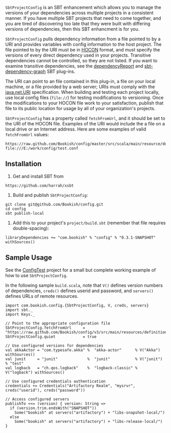 `SbtProjectConfig` is an SBT enhancement which allows you to manage the versions of your dependencies across multiple
projects in a consistent manner. If you have multiple SBT projects that need to come together, and you are tired of
discovering too late that they were built with differing versions of dependencies, then this SBT enhancment is for you.

`SbtProjectConfig` pulls dependency information from a file pointed to by a URI and provides variables with config
information to the host project. The file pointed to by the URI must be in
[HOCON](https://github.com/typesafehub/config/blob/master/HOCON.md) format, and must specify the versions of every
direct dependency used in your projects.
Transitive dependencies cannot be controlled, so they are not listed.
If you want to examine transitive dependencies, see the [dependencyReport](https://github.com/mslinn/dependencyReport)
and [sbt-dependency-graph](https://github.com/jrudolph/sbt-dependency-graph) SBT plug-ins.

The URI can point to an file contained in this plug-in, a file on your local machine, or a file provided by a web
server; URIs must comply with the [java.net.URI](http://docs.oracle.com/javase/7/docs/api/java/net/URI.html)
specification.
When building and testing each project locally, use local config files (`file://`) for testing modifications to
versioning. Once the modifications to your HOCON file work to your satisfaction, publish that file to its public
location for usage by all of your organization's projects.

`SbtProjectConfig` has a property called `fetchFromUrl`, and it should be set to the URI of the HOCON file.
Examples of the URI would include the a file on a local drive or an Internet address.
Here are some examples of valid `fetchFromUrl` values:

````
https://raw.github.com/Bookish/config/master/src/scala/main/resource/definitions.conf
file:///E:/work/config/test.conf
````

## Installation

 1. Get and install SBT from
````
https://github.com/harrah/xsbt
````

 1. Build and publish `SbtProjectConfig`:
````
git clone git@github.com/Bookish/config.git
cd config
sbt publish-local
````

 1. Add this to your project's `project/build.sbt` (remember that file requires double-spacing):
````
libraryDependencies += "com.bookish" % "config" % "0.3.1-SNAPSHOT" withSources()
````

## Sample Usage

See the [ConfigTest](https://github.com/mslinn/configTest) project for a small but complete working example of how to
use `SbtProjectConfig`.

In the following sample `build.scala`, note that `V()` defines version numbers of dependencies, `creds()` defines
userid and password, and `servers()` defines URLs of remote resources.

````
import com.bookish.config.{SbtProjectConfig, V, creds, servers}
import sbt._
import Keys._

// Point to the appropriate configuration file
SbtProjectConfig.fetchFromUrl     = "https://raw.github.com/Bookish/config/v3/src/main/resources/definitions.conf"
SbtProjectConfig.quiet            = true

// Use configured versions for dependencies
val akkaActor = "com.typesafe.akka" %  "akka-actor"      % V("Akka")    withSources()
val junit     = "junit"             %  "junit"           % V("junit")   % "test"
val logback   = "ch.qos.logback"    %  "logback-classic" % V("logback") withSources()

// Use configured credentials authentication
credentials += Credentials("Artifactory Realm", "mysrvr", creds("userid"), creds("password"))

// Access configured servers
publishTo <<= (version) { version: String =>
  if (version.trim.endsWith("SNAPSHOT"))
    Some("bookish" at servers("artifactory") + "libs-snapshot-local/")
  else
    Some("bookish" at servers("artifactory") + "libs-release-local/")
}
````
